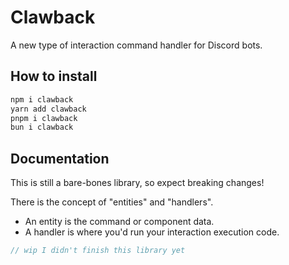 # Clawback

A new type of interaction command handler for Discord bots.

## How to install

```bash
npm i clawback
yarn add clawback
pnpm i clawback
bun i clawback
```

## Documentation

This is still a bare-bones library, so expect breaking changes!

There is the concept of "entities" and "handlers".

- An entity is the command or component data.
- A handler is where you'd run your interaction execution code.

```ts
// wip I didn't finish this library yet
```
